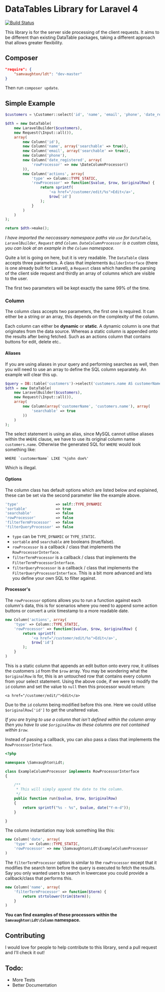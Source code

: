# DataTables Library for Laravel 4

[![Build Status](https://travis-ci.org/samvaughton/laravel4-datatables.png?branch=master)](https://travis-ci.org/samvaughton/laravel4-datatables)

This library is for the server side processing of the client requests. It aims to be different than existing DataTable
packages, taking a different approach that allows greater flexibility.

## Composer

```json
"require": {
    "samvaughton/ldt": "dev-master"
}
```

Then run `composer update`.

## Simple Example

```php
$customers = \Customer::select('id', 'name', 'email', 'phone', 'date_registered');

$dth = new DataTable(
    new LaravelBuilder($customers),
    new Request(\Input::all()),
    array(
        new Column('id'),
        new Column('name', array('searchable' => true)),
        new Column('email', array('searchable' => true)),
        new Column('phone'),
        new Column('date_registered', array(
            'rowProcessor' => new \DateColumnProcessor()
        )),
        new Column('actions', array(
            'type' => Column::TYPE_STATIC,
            'rowProcessor' => function($value, $row, $originalRow) {
                return sprintf(
                    '<a href="/customer/edit/%s">Edit</a>',
                    $row['id']
                );
            }
        )
    )
);

return $dth->make();
```

*I have imported the neccassary namespace paths via `use` for `DataTable`, `LaravelBuilder`, `Request` and `Column`. `DateColumnProcessor` is a custom class, you can look at an example in the `Column` namespace.*

Quite a lot is going on here, but it is very readable. The `DataTable` class accepts three parameters. A class that
implements `BuilderInterface` (there is one already built for Laravel), a `Request` class which handles the parsing of
the client side request and thirdly an array of columns which are visible to the user.

The first two parameters will be kept exactly the same 99% of the time.

### Column

The column class accepts two parameters, the first one is required. It can either be a string or an array, this depends
on the complexity of the column.

Each column can either be **dynamic** or **static**. A dynamic column is one that originates from the data source.
Whereas a static column is appended onto the results after being fetched. Such as an actions column that contains
buttons for edit, delete etc..

#### Aliases

If you are using aliases in your query and performing searches as well, then you will need to use an array to define the
SQL column separately. An example will clear this up.

```php
$query = DB::table('customers')->select('customers.name AS customerName');
$dth = new DataTable(
    new LaravelBuilder($customers),
    new Request(\Input::all()),
    array(
        new Column(array('customerName', 'customers.name'), array(
            'searchable' => true
        ))
    )
);
```

The select statement is using an alias, since MySQL cannot utilise aliases within the `WHERE` clause, we have to use its
original column name `customers.name`. Otherwise the generated SQL for `WHERE` would look something like:

    WHERE `customerName` LIKE '%john doe%'

Which is illegal.

#### Options

The column class has default options which are listed below and explained, these can be set via the second parameter
like the example above.

```php
'type'                 => self::TYPE_DYNAMIC
'sortable'             => true
'searchable'           => false
'rowProcessor'         => false
'filterTermProcessor'  => false
'filterQueryProcessor' => false
```
 - `type` can be `TYPE_DYNAMIC` or `TYPE_STATIC`.
 - `sortable` and `searchable` are booleans (true/false).
 - `rowProcessor` is a callback / class that implements the `RowProcessorInterface`.
 - `filterTermProcessor` is a callback / class that implements the `FilterTermProcessorInterface`.
 - `filterQueryProcessor` is a callback / class that implements the `FilterQueryProcessorInterface`. This is a bit more advanced and lets you define your own SQL to filter against.

#### Processor's

The `rowProcessor` options allows you to run a function against each column's data, this is for scenarios where you need to
append some action buttons or convert a unix timestamp to a more readable date.

```php
new Column('actions', array(
    'type' => Column::TYPE_STATIC,
    'rowProcessor' => function($value, $row, $originalRow) {
        return sprintf(
            '<a href="/customer/edit/%s">Edit</a>',
            $row['id']
        );
    }
)
```

This is a static column that appends an edit button onto every row, it utilises the customers `id` from the `$row` array.
You may be wondering what the `$originalRow` is for, this is an untouched row that contains every column from your
select statement. Using the above code, if we were to modify the `id` column and set the value to `null` then this
processor would return:

    <a href="/customer/edit/">Edit</a>

Due to the `id` column being modified before this one. Here we could utilise `$originalRow['id']` to get the unaltered
value.

*If you are trying to use a column that isn't defined within the column array then you have to use `$originalRow` as
these columns are not contained within `$row`.*

Instead of passing a callback, you can also pass a class that implements the `RowProcessorInterface`.

```php
<?php

namespace \Samvaughton\Ldt;

class ExampleColumnProcessor implements RowProcessorInterface
{

    /**
     * This will simply append the date to the column.
     */
    public function run($value, $row, $originalRow)
    {
        return sprintf("%s - %s", $value, date("Y-m-d"));
    }

}
```

The column instantiation may look something like this:

```php
new Column('date', array(
    'type' => Column::TYPE_STATIC,
    'rowProcessor' => new \Samvaughton\Ldt\ExampleColumnProcessor
)
```

The `filterTermProcessor` option is similar to the `rowProcessor` except that it modifies the search term before the query
is executed to fetch the results. Say you only wanted users to search in lowercase you could provide a callback/class
that performs this.

```php
new Column('name', array(
    'filterTermProcessor' => function($term) {
        return strtolower(trim($term));
    }
)
```

**You can find examples of these processors within the `Samvaughton\Ldt\Column` namespace.**

## Contributing

I would love for people to help contribute to this library, send a pull request and I'll check it out!

## Todo:

 - More Tests
 - Better Documentation
